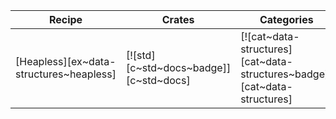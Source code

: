 | Recipe | Crates | Categories |
|--------|--------|------------|
| [Heapless][ex~data-structures~heapless] | [![std][c~std~docs~badge]][c~std~docs] | [![cat~data-structures][cat~data-structures~badge]][cat~data-structures] |
